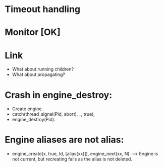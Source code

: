 # Timeout handling
# Monitor				[OK]
# Link
  - What about running children?
  - What about propagating?

# Crash in engine_destroy:
  - Create engine
  - catch(thread_signal(Pid, abort), _, true),
  - engine_destroy(Pid).

# Engine aliases are not alias:
  - engine_create(x, true, Id, [alias(xx)]),
    engine_next(xx, N).
    --> Engine is not current, but recreating fails as the alias
    is not deleted.

